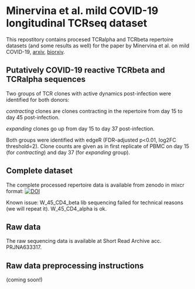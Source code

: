 # Minervina et al. mild COVID-19 longitudinal TCRseq dataset
This repostitory contains procesed TCRalpha and TCRbeta repertoire datasets (and some results as well) for the paper by Minervina et al. on mild COVID-19,  [arxiv](https://arxiv.org/abs/2005.08290), [biorxiv](https://www.biorxiv.org/content/10.1101/2020.05.18.100545v1).

## Putatively COVID-19 reactive TCRbeta and TCRalpha sequences
Two groups of TCR clones with active dynamics post-infection were identified for both donors: 

_contracting_ clones are clones contracting in the repertoire from day 15 to day 45 post-infection. 

_expanding_ clones go up from day 15 to day 37 post-infection. 

Both groups were identified with edgeR (FDR-adjusted p<0.01, log2FC threshold=2). Clone counts are given as in first replicate of PBMC on day 15 (for _contracting_) and day 37 (for _expanding_ group).

## Complete dataset
The complete processed repertoire data is available from zenodo in mixcr format:
[![DOI](https://zenodo.org/badge/DOI/10.5281/zenodo.3835956.svg)](https://doi.org/10.5281/zenodo.3835956)

Known issue: W_45_CD4_beta lib sequencing failed for technical reasons (we will repeat it). W_45_CD4_alpha is ok. 

## Raw data
The raw sequencing data is available at Short Read Archive acc. PRJNA633317.

## Raw data preprocessing instructions
(coming soon!)
